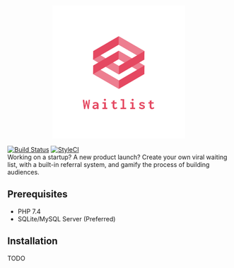 <p align="center">
<img src="resources/images/waitlist.png" alt="logo" width="300" />  
</p>

[![Build Status](https://travis-ci.org/getawait/await.svg?branch=master)](https://travis-ci.org/getawait/await)
[![StyleCI](https://github.styleci.io/repos/290447940/shield?branch=master&style=flat)](https://github.styleci.io/repos/290447940?branch=master)  
Working on a startup? A new product launch? Create your own viral waiting list, with a built-in referral system, and gamify the process of building audiences.

## Prerequisites
- PHP 7.4
- SQLite/MySQL Server (Preferred)

## Installation
TODO
